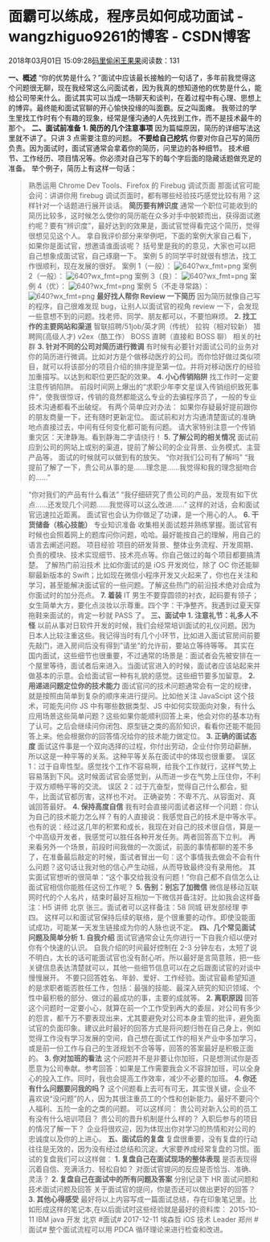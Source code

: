 
# 面霸可以练成，程序员如何成功面试 - wangzhiguo9261的博客 - CSDN博客


2018年03月01日 15:09:28[码里偷闲王果果](https://me.csdn.net/wangzhiguo9261)阅读数：131


**一、概述**
“你的优势是什么？”面试中应该最长接触的一句话了，多年前我觉得这个问题很无聊，现在我经常这么问面试者，因为我真的想知道他的优势是什么，能给公司带来什么。面试其实可以当成一场聊天和谈判，在着过程中有心理、思想上的博弈。最终能和面试官聊的开心愉快投缘的叫面霸。反之叫面瘫。
我带过的学生里找工作时有个有趣的现象，经常是懂沟通的人先找到工作，而不是技术最牛的那个。
**二、面试前准备**
**1. 简历的几个注意事项**
因为篇幅原因，简历的详细写法这里就不讲了。只讲 3 点需要注意的问题。
**不要给自己挖坑**
你要对你自己写的简历负责。因为面试时，面试官通常会拿着你的简历，问里边的各种细节。 技术细节、工作经历、项目情况等。你必须对自己写下的每个字后面的隐藏话题做充足的准备。 举个例子，简历上有这样一句话：
> 熟悉运用 Chrome Dev Tools、Firefox 的 Firebug 调试页面
那面试官可能会问：讲讲你用 firebug 调试页面时，都有哪些经验技巧感觉比较有用？这样针对一个话题进行展开谈话。
**简历要有辨识度**
通常一个职位可能收到的简历比较多，这时候怎么使你的简历能在众多对手中脱颖而出，获得面试邀约呢？要有“辨识度”，最好达到的效果是，面试官觉得看完这个简历，觉得很想见见这个人。 拿自我评价部分来举例吧，下面的案例大家自己看下，如果你是面试官，想邀请谁面谈呢？ 括号里是我的的意见，大家也可以把自己想象成面试官，自己琢磨一下。
案例 5 的同学平时就很有想法，找工作很顺利，现在发展的很好。
案例 1（一般）：
![640?wx_fmt=png](https://ss.csdn.net/p?https://mmbiz.qpic.cn/mmbiz_png/Pn4Sm0RsAugYribtyEa1xkuued5O1tvr6IBPqd3X19icrfKiaR0NDyB7gUeKB3icMibpgjJgGOb4o3iaP25ibUlCnlz8A/640?wx_fmt=png)
案例 2（一般）：
![640?wx_fmt=png](https://ss.csdn.net/p?https://mmbiz.qpic.cn/mmbiz_png/Pn4Sm0RsAugYribtyEa1xkuued5O1tvr63MqVYeghFyUtKgR82dkT1V1LLYEq5lEmzuGyIXs0pyCoxQSls78AxA/640?wx_fmt=png)
案例 3（良）：
![640?wx_fmt=png](https://ss.csdn.net/p?https://mmbiz.qpic.cn/mmbiz_png/Pn4Sm0RsAugYribtyEa1xkuued5O1tvr6nhvtOjdahsv1YZ6vU54FGU3mRECnAiaVicsjzclrDjUBDwZHysaG0DsA/640?wx_fmt=png)
案例 4（优）：
![640?wx_fmt=png](https://ss.csdn.net/p?https://mmbiz.qpic.cn/mmbiz_png/Pn4Sm0RsAugYribtyEa1xkuued5O1tvr6pVHD3cXyeOQcXY7HWVAa0uCv1s2tIGFQesgQmcI3R0Zauq2Sce9SIQ/640?wx_fmt=png)
案例 5（不走寻常路）：
![640?wx_fmt=png](https://ss.csdn.net/p?https://mmbiz.qpic.cn/mmbiz_png/Pn4Sm0RsAugYribtyEa1xkuued5O1tvr6u0Pj4TMJ74u8LjlGvQ1PvuQ7D9bT74jbJ1RwsVX0k6ceuPsN4BYO2w/640?wx_fmt=png)
**最好找人帮你 Review 一下简历**
因为简历就像自己写的程序，自己很难发现 bug，让别人以面试官的视角 review 一下，会发现一些意想不到的问题。找老师、同学、朋友都可以，不要怕麻烦。
**2. 找工作的主要网站和渠道**
智联招聘/51job/英才网（传统）
拉钩（相对较新）
猎聘网(高级人才)
v2ex（酷工作）
BOSS 直聘（直接和 BOSS 聊）
相关的社群
**3. 针对不同的公司对简历进行微调**
有时候有必要针对面试公司的业务对你的简历进行微调。比如对方是个做移动医疗的公司。而你恰好做过类似项目，就可以将该部分的项目介绍的排序提至第一位。并将对移动医疗的经验加重描写。以达到和职位更匹配的效果。
**4. 小心传销陷阱**
找工作时一定要注意传销陷阱。
前段时间网上爆出的“求职少年李文星误入传销组织致死事件“，使我很惊讶，传销的竟然都能这么专业的去骗程序员了，一般的专业技术沟通都看不出破绽。
有两个简单应对办法：
如果你存疑最好提前跟你的朋友商量一下，还有随时更新定位。
面试前和对方沟通清楚面试的准确地点直接过去，中间有任何变化都可能有问题。
请大家特别注意一个传销重灾区：天津静海。看到静海二字请绕行！
**5. 了解公司的相关情况**
面试前应到公司的网站上或别的渠道，提前了解公司的企业背景、业务模式、主营产品等， 面试的时候就可以做到有的放矢。
> “你对我们公司有了解吗” “我提前了解了一下，贵公司从事的是……理念是……我觉得和我的理念挺吻合的……”

> “你对我们的产品有什么看法” “我仔细研究了贵公司的产品，发现有如下优点……还发现几个问题……我觉得可以这么改进……”
这样的对话，会和面试官迅速拉近距离。 面试官也会认为你做足了功课，是一个用心的人。
**6. 干货储备（核心技能）**
专业知识准备
收集相关面试题并熟练掌握。面试官有时候也会照着网上的题库问你问题，哈哈。最好能按自己的理解，用自己的语言去阐述问题。
项目经验
项目的研发背景、整体业务流程、开发周期、负责的模块、技术实现细节、技术亮点等。你自己做过的每个项目都要搞清楚。
了解热门前沿技术
比如你面试的是 iOS 开发岗位，除了 OC 你还能聊聊最新版本的 Swift；比如现在微信小程序开发又火起来了，你也在关注和学习，甚至能解决面试官的一些问题。了解这些热门的前沿技术绝对会成为你面试时的加分亮点。
**7. 着装**
IT 男生不要穿圆领的衬衣，起码要有领子；女生简单大方，要化点淡妆以示尊重。四个字：干净整齐。我遇到过夏天穿拖鞋来面试的，肯定一秒就 PASS 了。
**三、面试中**
**1. 注意礼节：礼多人不怪**
以前从事对日软件开发的时候，我们会经常培训面试的礼仪问题。因为日本人比较注重这些。我记得当时有几个小环节，比如进入面试官房间前要先敲门，进入房间后没有得到”请坐“的允许前，要站立等待等等。
其实在国内面试，这些细节也很重要，不过通常的场景是：面试者会先被安排在一个屋里等待，面试者后来进入。当面试官进入的时候，面试者应该站起来并做基本的示意。会给面试官一种有礼貌的感觉。这些细节要多加留意。
**2. 用递进问题定位你的技术能力**
面试官问的技术问题通常会有一定的规律，就是按照由简单到复杂的顺序来进行提问。比如他关注 JavaScipt 这个技术，可能先问你 JS 中有哪些数据类型、JS 中如何实现面向对象，有什么应用场景这些简单问题？这些如果你能顺利回答上来，他会对你的基本功有了认可。之后会继续问你闭包、原型链之类的高阶知识，看看你还能不能回答上来。他会根据你的回答情况给你的技术能力做定位。
**3. 正确的面试态度**
面试这件事是一个双向选择的过程，你付出劳动，企业付你劳动薪酬，所以这是一种平等的关系。这种平等关系在面试中的体现也很重要。
误区 1：过于自卑性型。感觉找个工作不容易啊，给我个工作就行，这样气势上容易落到下风。这时候面试官会感觉到，从而进一步在气势上压住你，不利于双方顺畅平等的交流。
误区 2：过于亢奋型，觉得自己什么都会，挺牛，比面试官都厉害，这样也不对。
正确姿势：不卑不亢、从容面对、真诚回答最好。
**4. 保持高度自信**
我有时会直接问面试者这样一个问题：你认为自己的技术能力怎么样？有的人直接说：我感觉自己的技术是中等水平。也有的说：经过这几年的积累和成长，我现在对自己的技术很自信，算是一个中高级开发者，我感觉可以胜任各种开发任务。两者回答高下立判。
再来看另外一个场景，前段时间我做的一次面试，前面的事情都聊的差不多了，在准备最后敲定的时候，面试者冒出一句：这个事情我去做会不会有什么问题？这句话让我对他的信心产生动摇，从而导致最终没有录用他。
其实面试官想听的很简单：“这个事交给我没有问题！”你自己都不自信怎么让面试官相信你能胜任这份工作呢？
**5. 告别：别忘了加微信**
微信是移动互联网时代的个人名片，结束时最好互相加一下微信并备注好。比如我会这样备注：H5 讲师 北京 张三。面试者可以这样备注：58 同城 研发部经理 李四。
这样可以和面试官保持后续的联络，是个很重要的动作。即使没能面试成功，可能某一天发生链接成为你的人脉也说不定。
**四、几个常见面试问题及简单分析**
**1. 自我介绍**
面试官通常会让先你进行一下自我介绍以便对你有个快速的认识。
自我介绍的时间最好控制在 2-3 分钟左右，太短了说不明白，太长的话可能面试官也没有耐心听。所以最好是言简意赅，把一些关键信息表达清楚就可以，其他一些细节信息可以在之后跟面试官的对谈中慢慢展开。
不要只回答姓名、年龄、爱好、工作经验。面试官最希望知道的是求职者能否胜任工作，包括：最强的技能、最深入研究的知识领域、个性中最积极的部分、做过的最成功的事，主要的成就等。
**2. 离职原因**
回答这个问题时一定要小心，就算在前一个工作受到再大的委屈，对公司有多少的怨言，都千万不要表现出来，尤其要避免对公司本身主管的批评，避免面试官的负面印象。建议此时最好的回答方式是将问题归咎在自己身上，例如觉得工作没有学习发展的空间，自己想在面试工作的相关产业中多加学习，或是前一份工作与自己的生涯规划不合等等，回答的答案最好是积极正面的。
**3. 你对加班的看法**
这个问题并不是非要让你加班，只是想测试你是否愿意为公司奉献。参考回答：如果是工作需要我会义不容辞加班，可以全身心的投入工作。同时，我也会提高工作效率，减少不必要的加班。
**4. 你还有什么问题要问我的吗？**
这个问题看上去可有可无，其实很关键，企业不喜欢说“没问题”的人，因为其很注重员工的个性和创新能力。最好不要问个人福利、五险一金的之类的问题。 可以这样问：
贵公司对新入公司的员工有没有什么培训项目？
贵公司的晋升机制是什么样的？
入职后参与的项目的情况了解一下？
企业将很欢迎，因为体现出你对学习的热情和对公司的忠诚度以及你的上进心。
**五、面试后的复盘**
复盘很重要，没有复盘的行动往往是无效的，因为没有经过总结和沉淀。大家要养成经常复盘的习惯。面试的复盘我们可以这样做：
**1. 复盘自己在面试现场的整体表现**
是否表现得沉着自信、充满活力、轻松自如？
对面试官提问的反应是否恰当、准确、灵活？
**2. 复盘自己在面试中的所有问题及答案**
分别记录下 HR 面试问题和技术面试问题及回答
关于面试官的提问，你是否还可以做出更好的回答？
**3. 其他心得感受**
最好将以上内容写成一篇面试总结，存在印象笔记里。比如形成这样的笔记本,在以后面试时这些经验就是最好的资料库：
2015-10-11 IBM java 开发 北京 \#面试\#
2017-12-11 埃森哲 iOS 技术 Leader 郑州 \#面试\#
整个面试流程可以用 PDCA 循环理论来进行检查和改进。

